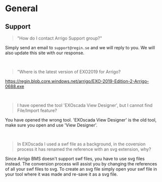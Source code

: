 # General

## Support

> "How do I contact Arrigo Support group?"

Simply send an email to `support@regin.se` and we will reply to you. We will also update this site with our response.

<br/>

> "Where is the latest version of EXO2019 for Arrigo?

https://regin.blob.core.windows.net/arrigo/EXO-2019-Edition-2-Arrigo-0688.exe

<br/> 

> I have opened the tool 'EXOscada View Designer', but I cannot find File/Import feature?

You have opened the wrong tool. 'EXOscada View Designer' is the old tool, make sure you open and use 'View Designer'.

<br/> 

> In EXOscada I used a swf file as a background, in the coversion process it has renamed the reference with an svg extension, why?

Since Arrigo BMS doesn't support swf files, you have to use svg files instead. The conversion process will assist you by changing the references of all your swf files to svg. To create an svg file simply open your swf file in your tool where it was made and re-save it as a svg file. 
